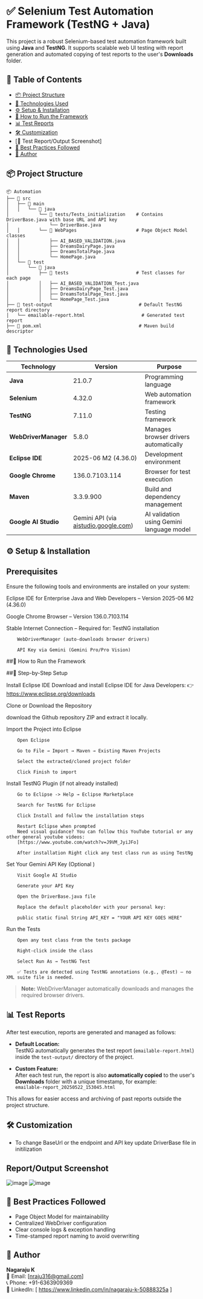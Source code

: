# ✅ Selenium Test Automation Framework (TestNG + Java)

This project is a robust Selenium-based test automation framework built using **Java** and **TestNG**. It supports scalable web UI testing with report generation and automated copying of test reports to the user's **Downloads** folder.


## 📌 Table of Contents

* [📦 Project Structure](#-project-structure)
* [🧰 Technologies Used](#-technologies-used)
* [⚙️ Setup & Installation](#️-setup--installation)
* [🧪 How to Run the Framework](#-how-to-run-the-framework)
* [📊 Test Reports](#-test-reports)
* [🛠️ Customization](#️-customization)
* [🧪 Test Report/Output Screenshot]
* [📌 Best Practices Followed](#-best-practices-followed)
* [👤 Author](#-author)


## 📦 Project Structure

```
📦 Automation
├── 📂 src
│   ├── 📂 main
│   │   └── 📂 java
│           └── 📂 tests/Tests_initialization    # Contains DriverBase.java with base URL and API key
│               └── DriverBase.java
│   │       └── 📂 WebPages                      # Page Object Model classes
│   │           ├── AI_BASED_VALIDATION.java
│   │           ├── DreamsDairyPage.java
│   │           ├── DreamsTotalPage.java
│   │           └── HomePage.java
│   └── 📂 test
│       └── 📂 java
│           ├── 📂 tests                         # Test classes for each page
│           │   ├── AI_BASED_VALIDATION_Test.java
│           │   ├── DreamsDairyPage_Test.java
│           │   ├── DreamsTotalPage_Test.java
│           │   └── HomePage_Test.java
├── 📂 test-output                                # Default TestNG report directory
│   └── emailable-report.html                     # Generated test report
├── 📄 pom.xml                                    # Maven build descriptor

```

## 🧰 Technologies Used

| Technology           | Version                                                                        | Purpose                                    |
| -------------------- | ------------------------------------------------------------------------------ | ------------------------------------------ |
| **Java**             | 21.0.7                                                                         | Programming language                       |
| **Selenium**         | 4.32.0                                                                         | Web automation framework                   |
| **TestNG**           | 7.11.0                                                                         | Testing framework                          |
| **WebDriverManager** | 5.8.0                                                                          | Manages browser drivers automatically      |
| **Eclipse IDE**      | 2025-06 M2 (4.36.0)                                                            | Development environment                    |
| **Google Chrome**    | 136.0.7103.114                                                                 | Browser for test execution                 |
| **Maven**            | 3.3.9.900                                                                      | Build and dependency management            |
| **Google AI Studio** | Gemini API (via [aistudio.google.com](https://aistudio.google.com/app/apikey)) | AI validation using Gemini language model  |


## ⚙️  Setup & Installation

## Prerequisites

Ensure the following tools and environments are installed on your system:

Eclipse IDE for Enterprise Java and Web Developers – Version 2025-06 M2 (4.36.0)

Google Chrome Browser – Version 136.0.7103.114

Stable Internet Connection –
Required for:
        TestNG installation

        WebDriverManager (auto-downloads browser drivers)
        
        API Key via Gemini (Gemini Pro/Pro Vision)


##🧪  How to Run the Framework

##🔧  Step-by-Step Setup

Install Eclipse IDE
Download and install Eclipse IDE for Java Developers:
👉 https://www.eclipse.org/downloads

Clone or Download the Repository

download the Github repository ZIP and extract it locally.

Import the Project into Eclipse

        Open Eclipse
        
        Go to File → Import → Maven → Existing Maven Projects
        
        Select the extracted/cloned project folder
        
        Click Finish to import

Install TestNG Plugin (if not already installed)
        
        Go to Eclipse -> Help → Eclipse Marketplace
        
        Search for TestNG for Eclipse
        
        Click Install and follow the installation steps
        
        Restart Eclipse when prompted
        Need visual guidance? You can follow this YouTube tutorial or any other general youtube videos:
        [https://www.youtube.com/watch?v=J9VM_JyiJFo]

        After installation Right click any test class run as using TestNg


Set Your Gemini API Key (Optional )

        Visit Google AI Studio
        
        Generate your API Key
        
        Open the DriverBase.java file
        
        Replace the default placeholder with your personal key:
        
        public static final String API_KEY = "YOUR API KEY GOES HERE"

Run the Tests

        Open any test class from the tests package
        
        Right-click inside the class
        
        Select Run As → TestNG Test
        
        ✅ Tests are detected using TestNG annotations (e.g., @Test) — no XML suite file is needed.

> **Note:** WebDriverManager automatically downloads and manages the required browser drivers.


## 📊  Test Reports

After test execution, reports are generated and managed as follows:

- **Default Location:**  
  TestNG automatically generates the test report (`emailable-report.html`) inside the `test-output/` directory of the project.

- **Custom Feature:**  
  After each test run, the report is also **automatically copied** to the user's **Downloads** folder with a unique timestamp, for example:  
  `emailable-report_20250522_153045.html`

This allows for easier access and archiving of past reports outside the project structure.


## 🛠️  Customization

* To change BaseUrl or the endpoint and API key update DriverBase file in initilization


## Report/Output Screenshot

![image](https://github.com/user-attachments/assets/5160bfbd-4a2e-44fc-ae66-e57d8ae9d364)
![image](https://github.com/user-attachments/assets/fde3f83b-dea3-4c8e-96d3-b7224f03c83b)

## 📌 Best Practices Followed

* Page Object Model for maintainability
* Centralized WebDriver configuration
* Clear console logs & exception handling
* Time-stamped report naming to avoid overwriting

## 👤 Author

**Nagaraju K**  
📧 Email: [nraju316@gmail.com]  
📞 Phone: +91-6363909369  
💼 LinkedIn: [ https://www.linkedin.com/in/nagaraju-k-50888325a ]
